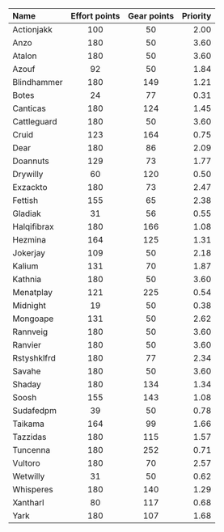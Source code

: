 
| Name | Effort points | Gear points | Priority |
|:-----|:-------------:|:-----------:|---------:|
|Actionjakk|100|50|2.00|
|Anzo|180|50|3.60|
|Atalon|180|50|3.60|
|Azouf|92|50|1.84|
|Blindhammer|180|149|1.21|
|Botes|24|77|0.31|
|Canticas|180|124|1.45|
|Cattleguard|180|50|3.60|
|Cruid|123|164|0.75|
|Dear|180|86|2.09|
|Doannuts|129|73|1.77|
|Drywilly|60|120|0.50|
|Exzackto|180|73|2.47|
|Fettish|155|65|2.38|
|Gladiak|31|56|0.55|
|Halqifibrax|180|166|1.08|
|Hezmina|164|125|1.31|
|Jokerjay|109|50|2.18|
|Kalium|131|70|1.87|
|Kathnia|180|50|3.60|
|Menatplay|121|225|0.54|
|Midnìght|19|50|0.38|
|Mongoape|131|50|2.62|
|Rannveig|180|50|3.60|
|Ranvier|180|50|3.60|
|Rstyshklfrd|180|77|2.34|
|Savahe|180|50|3.60|
|Shaday|180|134|1.34|
|Soosh|155|143|1.08|
|Sudafedpm|39|50|0.78|
|Taikama|164|99|1.66|
|Tazzidas|180|115|1.57|
|Tuncenna|180|252|0.71|
|Vultoro|180|70|2.57|
|Wetwilly|31|50|0.62|
|Whisperes|180|140|1.29|
|Xantharl|80|117|0.68|
|Yark|180|107|1.68|